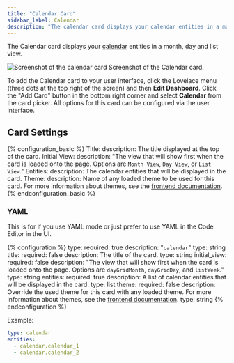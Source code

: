 ```yaml
---
title: "Calendar Card"
sidebar_label: Calendar
description: "The calendar card displays your calendar entities in a month, day and list view"
---
```


The Calendar card displays your [calendar](/integrations/#calendar) entities in a month, day and list view.

<p class='img'>
  <img src='/images/lovelace/lovelace_calendar_card.png' alt='Screenshot of the calendar card'>
  Screenshot of the Calendar card.
</p>

To add the Calendar card to your user interface, click the Lovelace menu (three dots at the top right of the screen) and then **Edit Dashboard**. Click the "Add Card" button in the bottom right corner and select **Calendar** from the card picker. All options for this card can be configured via the user interface.

## Card Settings

{% configuration_basic %}
Title:
  description: The title displayed at the top of the card.
Initial View:
  description: "The view that will show first when the card is loaded onto the page. Options are `Month View`, `Day View`, or `List View`."
Entities:
  description: The calendar entities that will be displayed in the card.
Theme:
  description: Name of any loaded theme to be used for this card. For more information about themes, see the [frontend documentation](https://www.home-assistant.io/integrations/frontend/).
{% endconfiguration_basic %}

### YAML

This is for if you use YAML mode or just prefer to use YAML in the Code Editor in the UI.

{% configuration %}
type:
  required: true
  description: "`calendar`"
  type: string
title:
  required: false
  description: The title of the card.
  type: string
initial_view:
  required: false
  description: "The view that will show first when the card is loaded onto the page. Options are `dayGridMonth`, `dayGridDay`, and `listWeek`."
  type: string
entities:
  required: true
  description: A list of calendar entities that will be displayed in the card.
  type: list
theme:
  required: false
  description: Override the used theme for this card with any loaded theme. For more information about themes, see the [frontend documentation](https://www.home-assistant.io/integrations/frontend/).
  type: string
{% endconfiguration %}

Example:

```yaml
type: calendar
entities:
  - calendar.calendar_1
  - calendar.calendar_2
```
